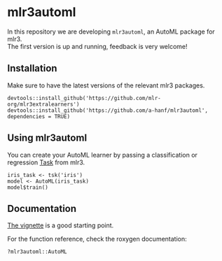 # mlr3automl

In this repository we are developing `mlr3automl`, an AutoML package for mlr3.  
The first version is up and running, feedback is very welcome!

## Installation

Make sure to have the latest versions of the relevant mlr3 packages.

```
devtools::install_github('https://github.com/mlr-org/mlr3extralearners')
devtools::install_github('https://github.com/a-hanf/mlr3automl', dependencies = TRUE)
```

## Using mlr3automl

You can create your AutoML learner by passing a classification or regression [Task](https://mlr3book.mlr-org.com/tasks.html) from mlr3.

```
iris_task <- tsk('iris')
model <- AutoML(iris_task)
model$train()
```

## Documentation

[The vignette](vignettes/mlr3automl.md) is a good starting point.

For the function reference, check the roxygen documentation:
```
?mlr3automl::AutoML
```

